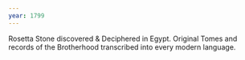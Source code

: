 ```yaml
---
year: 1799
---
```


Rosetta Stone discovered & Deciphered in Egypt. Original Tomes and records of the Brotherhood transcribed into every modern language.
